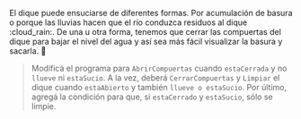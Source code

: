 <gs-attire attire-url="https://raw.githubusercontent.com/MumukiProject/mumuki-guia-gobstones-hidrica-secundaria/master/assets/attires/config_1581951367374.json"></gs-attire>

El dique puede ensuciarse de diferentes formas. Por acumulación de basura o porque las lluvias hacen que el río conduzca residuos al dique :cloud_rain:. De una u otra forma, tenemos que cerrar las compuertas del dique para bajar el nivel del agua y así sea más fácil visualizar la basura y sacarla. :put_litter_in_its_place:

> Modificá el programa para `AbrirCompuertas` cuando `estaCerrada` y no `llueve` ni `estaSucio`. A la vez, deberá `CerrarCompuertas` y `Limpiar` el dique cuando `estaAbierto` y también `llueve o estaSucio`. Por último, agregá la condición para que, si `estaCerrado` y `estaSucio`, sólo se limpie. 
